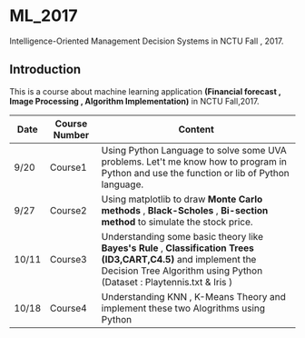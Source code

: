 # ML_2017
Intelligence-Oriented Management Decision Systems in NCTU Fall , 2017.

## Introduction
This is a course about machine learning application **(Financial forecast , Image Processing , Algorithm Implementation)** in NCTU Fall,2017.

|Date|Course Number|Content
|---|---|---
|9/20|Course1 | Using Python Language to solve some UVA problems. Let't me know how to program in Python and use the function or lib of Python language.
|9/27|Course2 | Using matplotlib to draw **Monte Carlo methods** , **Black-Scholes** , **Bi-section method** to simulate the stock price.
|10/11|Course3 | Understanding some basic theory like **Bayes's Rule** , **Classification Trees (ID3,CART,C4.5)** and implement the Decision Tree Algorithm using Python (Dataset : Playtennis.txt & Iris )|
|10/18|Course4 | Understanding KNN , K-Means Theory and implement these two Alogrithms using Python |
